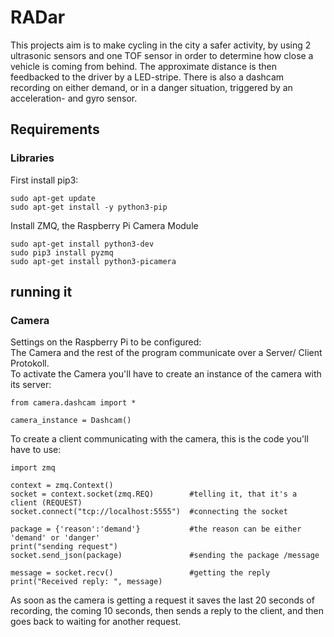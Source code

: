 # **RADar**
This projects aim is to make cycling in the city a safer activity, by using 2 ultrasonic sensors and one TOF sensor in order to determine how close a vehicle is coming from behind. The approximate distance is then feedbacked to the driver by a LED-stripe. There is also a dashcam recording on either demand, or in a danger situation, triggered by an acceleration- and gyro sensor.
## Requirements
### Libraries
First install pip3:  
```
sudo apt-get update  
sudo apt-get install -y python3-pip
``` 
Install ZMQ, the Raspberry Pi Camera Module  
```
sudo apt-get install python3-dev  
sudo pip3 install pyzmq  
sudo apt-get install python3-picamera
``` 

## running it
### Camera
Settings on the Raspberry Pi to be configured:  
The Camera and the rest of the program communicate over a Server/ Client Protokoll.  
To activate the Camera you'll have to create an instance of the camera with its server:  
```
from camera.dashcam import *

camera_instance = Dashcam()
```

To create a client communicating with the camera, this is the code you'll have to use:  
```
import zmq

context = zmq.Context()
socket = context.socket(zmq.REQ)        #telling it, that it's a client (REQUEST)
socket.connect("tcp://localhost:5555")  #connecting the socket

package = {'reason':'demand'}           #the reason can be either 'demand' or 'danger'
print("sending request")
socket.send_json(package)               #sending the package /message

message = socket.recv()                 #getting the reply
print("Received reply: ", message)
```

As soon as the camera is getting a request it saves the last 20 seconds of recording, the coming 10 seconds, then sends a reply to the client, and then goes back to waiting for another request.
